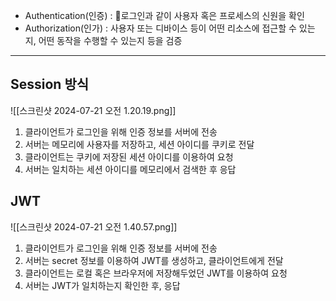 - Authentication(인증) : 로그인과 같이 사용자 혹은 프로세스의 신원을 확인
- Authorization(인가) : 사용자 또는 디바이스 등이 어떤 리소스에 접근할 수 있는지, 어떤 동작을 수행할 수 있는지 등을 검증

---

## Session 방식
![[스크린샷 2024-07-21 오전 1.20.19.png]]

1. 클라이언트가 로그인을 위해 인증 정보를 서버에 전송
2. 서버는 메모리에 사용자를 저장하고, 세션 아이디를 쿠키로 전달
3. 클라이언트는 쿠키에 저장된 세션 아이디를 이용하여 요청
4. 서버는 일치하는 세션 아이디를 메모리에서 검색한 후 응답

## JWT
![[스크린샷 2024-07-21 오전 1.40.57.png]]

1. 클라이언트가 로그인을 위해 인증 정보를 서버에 전송
2. 서버는 secret 정보를 이용하여 JWT를 생성하고, 클라이언트에게 전달
3. 클라이언트는 로컬 혹은 브라우저에 저장해두었던 JWT를 이용하여 요청
4. 서버는 JWT가 일치하는지 확인한 후, 응답